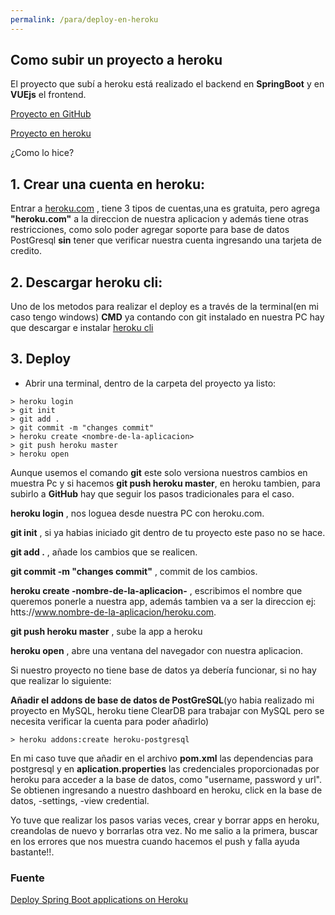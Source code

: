 ```yaml
---
permalink: /para/deploy-en-heroku
---
```


## Como subir un proyecto a heroku

  El proyecto que subí a heroku está realizado el backend en **SpringBoot** y  en **VUEjs** el frontend. 
  
  [Proyecto en GitHub](https://github.com/marianopuchetta/CrudSpringVue02)
  
  [Proyecto en heroku](https://spring-vuejs02.herokuapp.com/#/)
  
  ¿Como lo hice?
  
 ## 1. Crear una cuenta en heroku:
 
 Entrar a  [heroku.com](https://www.heroku.com/) , tiene 3 tipos de cuentas,una es gratuita, pero agrega **"heroku.com"**
 a la direccion de nuestra aplicacion y además tiene otras restricciones, como solo poder agregar soporte para base de datos 
 PostGresql **sin** tener que verificar nuestra cuenta ingresando una tarjeta de credito.
 
 ## 2. Descargar heroku cli:
 
 Uno de los metodos para realizar el deploy es a través de la terminal(en mi caso tengo windows) **CMD** ya contando con git instalado
 en nuestra PC hay que descargar e instalar [heroku cli](https://devcenter.heroku.com/articles/heroku-cli#download-and-install)
 
 ## 3. Deploy
 
 * Abrir una terminal, dentro de la carpeta del proyecto ya listo:
```
> heroku login   
> git init
> git add .
> git commit -m "changes commit"
> heroku create <nombre-de-la-aplicacion>
> git push heroku master
> heroku open
```
Aunque usemos el comando **git** este solo versiona nuestros cambios en muestra Pc y si hacemos **git push heroku master**, en heroku 
tambien, para subirlo a **GitHub** hay que seguir los pasos tradicionales para el caso.

**heroku login** , nos loguea desde nuestra PC con heroku.com.

**git init**  , si ya habias iniciado git dentro de tu proyecto este paso no se hace.

**git add .**  , añade los cambios que se realicen.

**git commit -m "changes commit"**  , commit de los cambios.

**heroku create -nombre-de-la-aplicacion-**  , escribimos el nombre que queremos ponerle a nuestra app,
                                           además tambien va a ser la direccion ej: htts://www.nombre-de-la-aplicacion/heroku.com.
                                        
**git push heroku master**  , sube la app a heroku

**heroku open**  , abre una ventana del navegador con nuestra aplicacion.

Si nuestro proyecto no tiene base de datos ya debería funcionar, si no hay que realizar lo siguiente:

**Añadir el addons de base de datos de PostGreSQL**(yo habia realizado mi proyecto en MySQL, heroku tiene ClearDB para trabajar
con MySQL pero se necesita verificar la cuenta para poder añadirlo)

```
> heroku addons:create heroku-postgresql
```
En mi caso tuve que añadir en el archivo **pom.xml** las dependencias para postgresql y en **aplication.properties** las credenciales
proporcionadas por heroku para acceder a la base de datos, como "username, password y url". Se obtienen ingresando a nuestro 
dashboard en heroku, click en la base de datos, -settings, -view credential.

Yo tuve que realizar los pasos varias veces, crear y borrar apps en heroku, creandolas de nuevo y borrarlas otra vez.
No me salio a la primera, buscar en los errores que nos muestra cuando hacemos el push y falla ayuda bastante!!.

### Fuente
[Deploy Spring Boot applications on Heroku](https://github.com/Abdallah-Abdelazim/yt-heroku-demo/blob/master/README.md)





